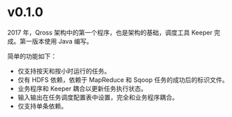 
# v0.1.0

2017 年，Qross 架构中的第一个程序，也是架构的基础，调度工具 Keeper 完成。第一版本使用 Java 编写。

简单的功能如下：

* 仅支持按天和按小时运行的任务。
* 仅有 HDFS 依赖，依赖于 MapReduce 和 Sqoop 任务的成功后的标识文件。
* 业务程序和 Keeper 耦合以更新任务执行状态。
* 输入输出在任务调度配置表中设置，完全和业务程序耦合。
* 仅支持单条依赖。
